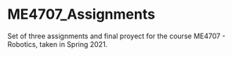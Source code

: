 # ME4707_Assignments
Set of three assignments and final proyect for the course ME4707 - Robotics, taken in Spring 2021.
